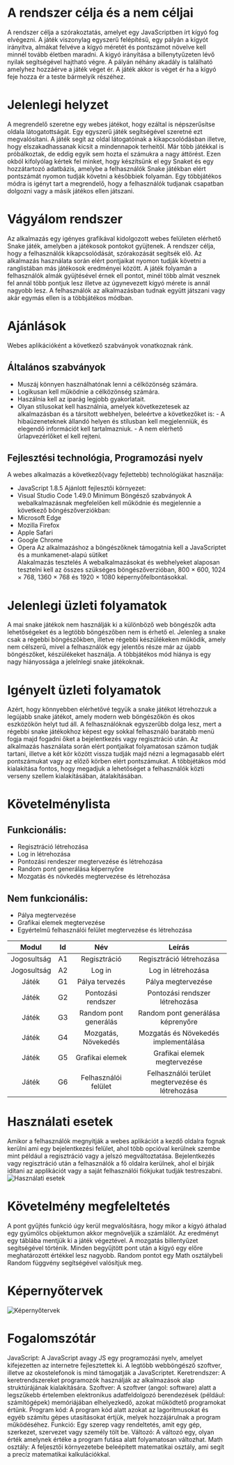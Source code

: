 # A rendszer célja és a nem céljai
A rendszer célja a szórakoztatás, amelyet egy JavaScriptben írt kígyó fog elvégezni. A játék viszonylag egyszerű felépítésű, egy pályán a kígyót irányítva, almákat felvéve a kígyó méretét és pontszámot növelve kell minnél tovább életben maradni. A kigyó irányítása a billenytyűzeten lévő nyilak segítségével hajtható végre. A pályán néhány akadály is található amelyhez hozzáérve a játék véget ér. A játék akkor is véget ér ha a kígyó feje hozza ér a teste bármelyik részéhez.
# Jelenlegi helyzet
A megrendelő szeretne egy webes játékot, hogy ezáltal is népszerűsítse oldala látogatottságát. Egy egyszerű játék segítségével szeretné ezt megvalósítani. A játék segít az oldal látogatóinak a kikapcsolódásban illetve, hogy elszakadhassanak kicsit a mindennapok terheitől. Már több játékkal is próbálkoztak, de eddig egyik sem hozta el számukra a nagy áttörést. Ezen okból kifolyólag kértek fel minket, hogy készítsünk el egy Snaket és egy hozzátartozó adatbázis, amelybe a felhasználók Snake játékban elért pontszámát nyomon tudják követni a későbbiek folyamán. Egy többjátékos módra is igényt tart a megrendelő, hogy a felhasználók tudjanak csapatban dolgozni vagy a másik játékos ellen játszani.
# Vágyálom rendszer
Az alkalmazás egy igényes grafikával kidolgozott webes felületen elérhető Snake játék, amelyben a játékosok pontokot gyüjtenek. A rendszer célja, hogy a felhasználók kikapcsolódását, szórakozását segítsék elő. Az alkalmazás használata során elért pontjaikat nyomon tudják követni a ranglistában más játékosok eredményei között. A játék folyamán a felhasználók almák gyüjtésével érnek ell pontot, minél több almát vesznek fel annál több pontjuk lesz illetve az úgynevezett kígyó mérete is annál nagyobb lesz. A felhasználók az alkalmazásban tudnak együtt játszani vagy akár egymás ellen is a többjátékos módban.
# Ajánlások
Webes aplikációként a következő szabványok vonatkoznak ránk.
## Általános szabványok
- Muszáj könnyen használhatónak lenni a célközönség számára.
- Logikusan kell működnie a célközönség számára.
- Haszálnia kell az iparág legjobb gyakorlatait.
- Olyan stílusokat kell használnia, amelyek következetesek az alkalmazásban és a társított webhelyen, beleértve a következőket is:
		- A hibaüzeneteknek állandó helyen és stílusban kell megjelenniük, és elegendő információt kell tartalmazniuk.
		- A nem elérhető űrlapvezérlőket el kell rejteni.	
## Fejlesztési technológia, Programozási nyelv
A webes alkalmazás a következő(vagy fejlettebb) technológíákat használja:
- JavaScript 1.8.5
Ajánlott fejlesztői környezet:
- Visual Studio Code 1.49.0
Minimum Böngésző szabványok
A webalkalmazásnak megfelelően kell működnie és megjelennie a következő böngészőverziókban:
- Microsoft Edge
- Mozilla Firefox
- Apple Safari
- Google Chrome
- Opera
Az alkalmazáshoz a böngészőknek támogatnia kell a JavaScriptet és a munkamenet-alapú sütiket	
Alakalmazás tesztelés
A webalkalmazásokat és webhelyeket alaposan tesztelni kell az összes szükséges böngészőverzióban, 800 × 600, 1024 × 768, 1360 × 768 és 1920 × 1080 képernyőfelbontásokkal.
# Jelenlegi üzleti folyamatok
A mai snake játékok nem használják ki a különböző web böngészők adta lehetőségeket és a 
legtöbb böngészőben nem is érhető el. Jelenleg a snake csak a régebbi böngészőkben, illetve 
régebbi készülékeken működik, amely nem célszerű, mivel a felhasználók egy jelentős része 
már az újabb böngészőket, készülékeket használja. A többjátékos mód hiánya is egy nagy
hiányossága a jelelnlegi snake játékoknak.
# Igényelt üzleti folyamatok
Azért, hogy könnyebben elérhetővé tegyük a snake játékot létrehozzuk a legújabb snake 
játékot, amely modern web böngészőkön és okos eszközökön helyt tud áll. A felhasználóknak
egyszerűbb dolga lesz, mert a régebbi snake játékokhoz képest egy sokkal felhasználó 
barátabb menü fogja majd fogadni őket a bejelentkezés vagy regisztráció után. Az alkalmazás 
használata során elért pontjaikat folyamatosan számon tudják tartani, illetve a két kör 
között vissza tudják majd nézni a legmagasabb elért pontszámukat vagy az előző körben elért 
pontszámukat. A többjétákos mód kialakítása fontos, hogy megadjuk a lehetőséget a 
felhasználók közti verseny szellem kialakításában, átalakításában.
# Követelménylista
## Funkcionális:
- Regisztráció létrehozása
- Log in létrehozása
- Pontozási rendeszer megtervezése és létrehozása
- Random pont generálása képernyőre
- Mozgatás és növkedés megtervezése és létrehozása
## Nem funkcionális:
- Pálya megtervezése
- Grafikai elemek megtervezése
- Egyértelmű felhasználói felület megtervezése és létrehozása

| Modul	      |	Id | Név                   | Leírás                                           |
|:-----------:|:--:|:---------------------:|:------------------------------------------------:|
| Jogosultság | A1 | Regisztráció          | Regisztráció létrehozása                         |
| Jogosultság |	A2 | Log in                | Log in létrehozása                               |
| Játék	      | G1 | Pálya tervezés        | Pálya megtervezése                               |
| Játék	      |	G2 | Pontozási rendszer	   | Pontozási rendszer létrehozása                   |
| Játék	      |	G3 | Random pont generálás | Random pont generálása képrenyőre                |
| Játék	      |	G4 | Mozgatás, Növekedés   | Mozgatás és Növekedés implementálása             |
| Játék       |	G5 | Grafikai elemek       | Grafikai elemek megtervezése                     |
| Játék	      |	G6 | Felhasználói felület  | Felhasználói terület megtervezése és létrehozása |

# Használati esetek 
Amikor a felhasználók megnyitják a webes aplikációt a kezdő oldalra fognak kerülni ami egy bejelentkezési felület, ahol több opcióval kerülnek szembe mint például a regisztráció vagy a jelszó megváltoztatása. Bejelentkezés vagy regisztráció után a felhasználók a fő oldalra kerülnek, ahol el bírják idítani az applikációt vagy a saját felhasználói fiókjukat tudják testreszabni.
![Használati esetek](Use_case.png)

# Követelmény megfeleltetés
A pont gyűjtés funkció úgy kerül megvalósításra, hogy mikor a kígyó áthalad egy gyümölcs obijektumon akkor megnöveljük a számlálót. Az eredményt egy táblába mentjük ki a játék végeztével. A mozgatás billentyűzet segítségével történik. Minden begyűjtött pont után a kígyó egy előre meghatározott értékkel lesz nagyobb. Random pontot egy Math osztálybeli Random függvény segítségével valósítjuk meg.

# Képernyőtervek
![Képernyőtervek](snake.png)
# Fogalomszótár
JavaScript: A JavaScript avagy JS egy programozási nyelv, amelyet kifejezetten az internetre fejlesztettek ki. A legtöbb webböngésző szoftver, illetve az okostelefonok is mind támogatják a JavaScriptet.
Keretrendszer: A keretrendszereket programozók használják az alkalmazások alap struktúrájának kialakítására. 
Szoftver: A szoftver (angol: software) alatt a legszűkebb értelemben elektronikus adatfeldolgozó berendezések (például: számítógépek) memóriájában elhelyezkedő, azokat működtető programokat értünk.
Program kód: A program kód alatt azokat az lagoritmusokat és egyéb számítu gépes utasításokat értjük, melyek hozzájárulnak a program működéséhez.
Funkció: Egy szerep vagy rendeltetés, amit egy gép, szerkezet, szervezet vagy személy tölt be.
Változó: A változó egy, olyan érték amelynek értéke a program futása alatt folyamatosan változhat.
Math osztály: A feljesztői környezetebe beleépített matematikai osztály, ami segít a precíz matematikai kalkulációkkal.